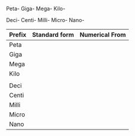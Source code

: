 
Peta- 
Giga-
Mega-
Kilo-

Deci-
Centi-
Milli-
Micro-
Nano-



| Prefix | Standard form | Numerical From |
| ------ | ------------- | -------------- |
| Peta   |               |                |
| Giga   |               |                |
| Mega   |               |                |
| Kilo   |               |                |
|        |               |                |
| Deci   |               |                |
| Centi  |               |                |
| Milli  |               |                |
| Micro  |               |                |
| Nano   |               |                |
